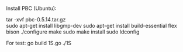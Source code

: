 Install PBC (Ubuntu):

tar -xvf pbc-0.5.14.tar.gz  </br>
sudo apt-get install libgmp-dev
sudo apt-get install build-essential flex bison
./configure
make
sudo make install
sudo ldconfig

For test:
go build 1S.go
./1S
